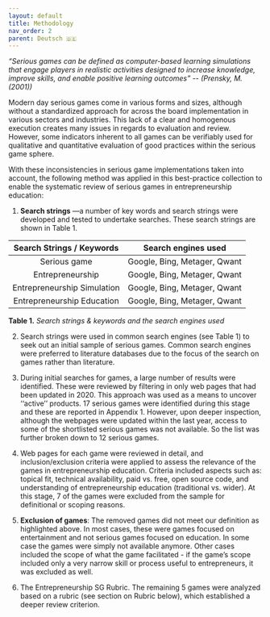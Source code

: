 ```yaml
---
layout: default
title: Methodology
nav_order: 2
parent: Deutsch 🇩🇪
---
```


_“Serious games can be defined as computer-based learning simulations that engage players in realistic activities designed to increase knowledge, improve skills, and enable positive learning outcomes”  -- (Prensky, M. (2001))_


Modern day serious games come in various forms and sizes, although without a standardized approach for across the board implementation in various sectors and industries. This lack of a clear and homogenous execution creates many issues in regards to evaluation and review. However, some indicators inherent to all games can be verifiably used for qualitative and quantitative evaluation of good practices within the serious game sphere. 

With these inconsistencies in serious game implementations taken into account, the following method was applied in this best-practice collection to enable the systematic review of serious games in entrepreneurship education:

1.	**Search strings** —a number of key words and search strings were developed and tested to undertake searches.  These search strings are shown in Table 1. 

|  **Search Strings / Keywords**  |      **Search engines used**     |
|:---------------------------:|:----------------------------:|
|         Serious game        | Google, Bing, Metager, Qwant |
|       Entrepreneurship      | Google, Bing, Metager, Qwant |
| Entrepreneurship Simulation | Google, Bing, Metager, Qwant |
| Entrepreneurship Education  | Google, Bing, Metager, Qwant |

**Table 1.**  _Search strings & keywords and the search engines used_


2.	Search strings were used in common search engines (see Table 1) to seek out an initial sample of serious games. Common search engines were preferred to literature databases due to the focus of the search on games rather than literature.


3.	During initial searches for games, a large number of results were identified. These were reviewed by filtering in only web pages that had been updated in 2020. This approach was used as a means to uncover ‘‘active’’ products. 17 serious games were identified during this stage and these are reported in Appendix 1. However, upon deeper inspection, although the webpages were updated within the last year, access to some of the shortlisted serious games was not available. So the list was further broken down to 12 serious games.


4.	Web pages for each game were reviewed in detail, and inclusion/exclusion criteria were applied to assess the relevance of the games in entrepreneurship education. Criteria included aspects such as: topical fit, technical availability, paid vs. free, open source code, and understanding of entrepreneurship education (traditional vs. wider). At this stage, 7 of the games were excluded from the sample for definitional or scoping reasons.


5.	**Exclusion of games**: The removed games did not meet our definition as highlighted above. In most cases, these were games focused on entertainment and not serious games focused on education. In some case the games were simply not available anymore. Other cases included the scope of what the game facilitated - if the game’s scope included only a very narrow skill or process useful to entrepreneurs, it was excluded as well. 

6. The Entrepreneurship SG Rubric. The remaining 5 games were analyzed based on a rubric (see section on Rubric below), which established a deeper review criterion.

